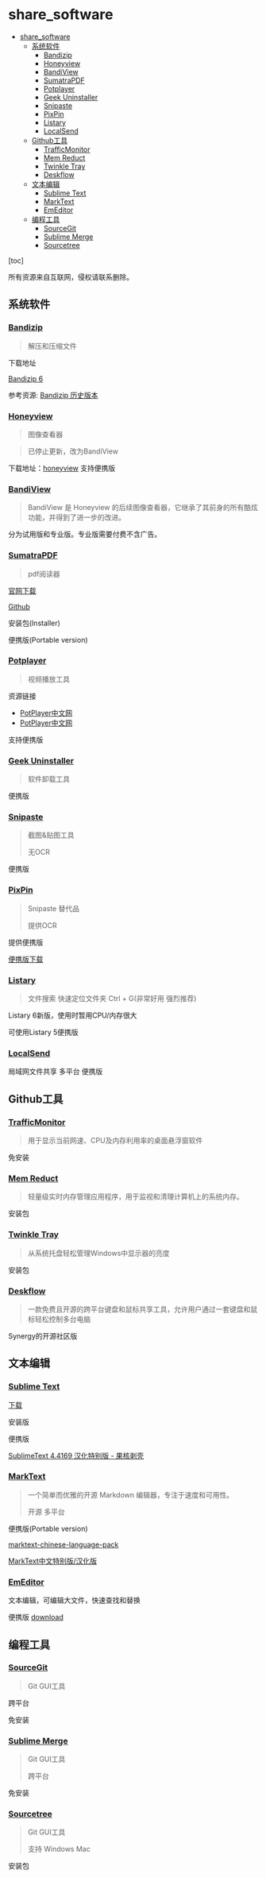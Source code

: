 # share_software
- [share\_software](#share_software)
  - [系统软件](#系统软件)
    - [Bandizip](#bandizip)
    - [Honeyview](#honeyview)
    - [BandiView](#bandiview)
    - [SumatraPDF](#sumatrapdf)
    - [Potplayer](#potplayer)
    - [Geek Uninstaller](#geek-uninstaller)
    - [Snipaste](#snipaste)
    - [PixPin](#pixpin)
    - [Listary](#listary)
    - [LocalSend](#localsend)
  - [Github工具](#github工具)
    - [TrafficMonitor](#trafficmonitor)
    - [Mem Reduct](#mem-reduct)
    - [Twinkle Tray](#twinkle-tray)
    - [Deskflow](#deskflow)
  - [文本编辑](#文本编辑)
    - [Sublime Text](#sublime-text)
    - [MarkText](#marktext)
    - [EmEditor](#emeditor)
  - [编程工具](#编程工具)
    - [SourceGit](#sourcegit)
    - [Sublime Merge](#sublime-merge)
    - [Sourcetree](#sourcetree)

[toc]

所有资源来自互联网，侵权请联系删除。

## 系统软件

### [Bandizip](https://www.bandisoft.com/bandizip/)
> 解压和压缩文件

下载地址

[Bandizip 6](https://www.bandisoft.com/bandizip/old/6/)

参考资源: [Bandizip 历史版本](https://github.com/FlatWhite233/bandizip-6.x)

### [Honeyview](https://www.bandisoft.com/honeyview/)
> 图像查看器

> 已停止更新，改为BandiView

下载地址：[honeyview](https://www.bandisoft.com/honeyview/)
支持便携版

### [BandiView](https://www.bandisoft.com/bandiview/)
> BandiView 是 Honeyview 的后续图像查看器，它继承了其前身的所有酷炫功能，并得到了进一步的改进。

分为试用版和专业版。专业版需要付费不含广告。

### [SumatraPDF](https://www.sumatrapdfreader.org/free-pdf-reader)

> pdf阅读器

[官网下载](https://www.sumatrapdfreader.org/download-free-pdf-viewer)

[Github](https://github.com/sumatrapdfreader/sumatrapdf)

安装包(Installer)

便携版(Portable version)

### [Potplayer](https://potplayer.daum.net/?lang=zh_CN)

> 视频播放工具
>

资源链接
- [PotPlayer中文网
](http://www.potplayercn.com/download)
- [PotPlayer中文网](https://potplayer.org/category-3.html)

支持便携版

### [Geek Uninstaller](https://geekuninstaller.com/)

> 软件卸载工具
>

便携版

### [Snipaste](https://www.snipaste.com/)

> 截图&贴图工具
>
> 无OCR

便携版


### [PixPin](https://pixpinapp.com/)

> Snipaste 替代品
>
> 提供OCR
>

提供便携版

[便携版下载](https://txc.qq.com/products/614512)


### [Listary](https://www.listary.com/)

> 文件搜索
> 快速定位文件夹 Ctrl + G(非常好用 强烈推荐)

Listary 6新版，使用时暂用CPU/内存很大

可使用Listary 5便携版

### [LocalSend](https://github.com/localsend/localsend)

局域网文件共享
多平台
便携版

## Github工具

### [TrafficMonitor](https://github.com/zhongyang219/TrafficMonitor)
> 用于显示当前网速、CPU及内存利用率的桌面悬浮窗软件

免安装

### [Mem Reduct](https://github.com/henrypp/memreduct)

> 轻量级实时内存管理应用程序，用于监视和清理计算机上的系统内存。

安装包

### [Twinkle Tray](https://github.com/xanderfrangos/twinkle-tray)

> 从系统托盘轻松管理Windows中显示器的亮度

安装包

### [Deskflow](https://github.com/deskflow/deskflow)

> 一款免费且开源的跨平台键盘和鼠标共享工具，允许用户通过一套键盘和鼠标轻松控制多台电脑

Synergy的开源社区版

## 文本编辑

### [Sublime Text](https://www.sublimetext.com/)

[下载](https://www.sublimetext.com/download)

安装版

便携版

[SublimeText 4.4169 汉化特别版 - 果核剥壳](https://www.ghxi.com/sublimetext4.html)

### [MarkText](https://github.com/marktext/marktext)

> 一个简单而优雅的开源 Markdown 编辑器，专注于速度和可用性。
> 
> 开源 多平台

便携版(Portable version)

[marktext-chinese-language-pack
](https://github.com/chinayangxiaowei/marktext-chinese-language-pack)

[MarkText中文特别版/汉化版
](https://github.com/topabomb/marktext-specialedition)

### [EmEditor](https://www.emeditor.com/)

文本编辑，可编辑大文件，快速查找和替换

便携版
[download](https://www.emeditor.com/download/)

## 编程工具

### [SourceGit](https://github.com/sourcegit-scm/sourcegit)

> Git GUI工具

跨平台

免安装

### [Sublime Merge](https://www.sublimemerge.com/)

> Git GUI工具
> 
> 跨平台

免安装

### [Sourcetree](https://www.sourcetreeapp.com/)

> Git GUI工具
> 
> 支持 Windows Mac

安装包

